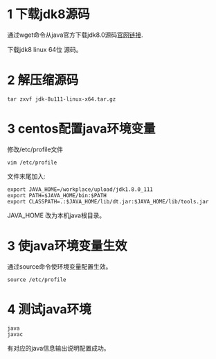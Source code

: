 
1 下载jdk8源码
===

通过wget命令从java官方下载jdk8.0源码[官网链接](http://www.oracle.com/technetwork/java/javase/downloads/jdk8-downloads-2133151.html).

下载jdk8 linux 64位 源码。


2 解压缩源码
===

```
tar zxvf jdk-8u111-linux-x64.tar.gz 
```

3 centos配置java环境变量
===

修改/etc/profile文件

```
vim /etc/profile
```

文件末尾加入:

```
export JAVA_HOME=/workplace/upload/jdk1.8.0_111
export PATH=$JAVA_HOME/bin:$PATH
export CLASSPATH=.:$JAVA_HOME/lib/dt.jar:$JAVA_HOME/lib/tools.jar
```
JAVA_HOME 改为本机java根目录。

3 使java环境变量生效
===

通过source命令使环境变量配置生效。

```
source /etc/profile
```

4 测试java环境
===

```
java
javac
```

有对应的java信息输出说明配置成功。